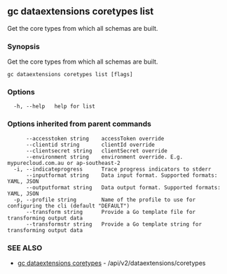 ## gc dataextensions coretypes list

Get the core types from which all schemas are built.

### Synopsis

Get the core types from which all schemas are built.

```
gc dataextensions coretypes list [flags]
```

### Options

```
  -h, --help   help for list
```

### Options inherited from parent commands

```
      --accesstoken string    accessToken override
      --clientid string       clientId override
      --clientsecret string   clientSecret override
      --environment string    environment override. E.g. mypurecloud.com.au or ap-southeast-2
  -i, --indicateprogress      Trace progress indicators to stderr
      --inputformat string    Data input format. Supported formats: YAML, JSON
      --outputformat string   Data output format. Supported formats: YAML, JSON
  -p, --profile string        Name of the profile to use for configuring the cli (default "DEFAULT")
      --transform string      Provide a Go template file for transforming output data
      --transformstr string   Provide a Go template string for transforming output data
```

### SEE ALSO

* [gc dataextensions coretypes](gc_dataextensions_coretypes.html)	 - /api/v2/dataextensions/coretypes


